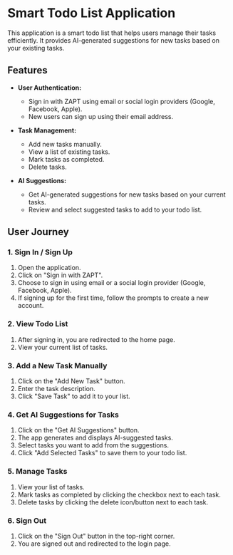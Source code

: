 # Smart Todo List Application

This application is a smart todo list that helps users manage their tasks efficiently. It provides AI-generated suggestions for new tasks based on your existing tasks.

## Features

- **User Authentication:**
  - Sign in with ZAPT using email or social login providers (Google, Facebook, Apple).
  - New users can sign up using their email address.

- **Task Management:**
  - Add new tasks manually.
  - View a list of existing tasks.
  - Mark tasks as completed.
  - Delete tasks.

- **AI Suggestions:**
  - Get AI-generated suggestions for new tasks based on your current tasks.
  - Review and select suggested tasks to add to your todo list.

## User Journey

### 1. Sign In / Sign Up

1. Open the application.
2. Click on "Sign in with ZAPT".
3. Choose to sign in using email or a social login provider (Google, Facebook, Apple).
4. If signing up for the first time, follow the prompts to create a new account.

### 2. View Todo List

1. After signing in, you are redirected to the home page.
2. View your current list of tasks.

### 3. Add a New Task Manually

1. Click on the "Add New Task" button.
2. Enter the task description.
3. Click "Save Task" to add it to your list.

### 4. Get AI Suggestions for Tasks

1. Click on the "Get AI Suggestions" button.
2. The app generates and displays AI-suggested tasks.
3. Select tasks you want to add from the suggestions.
4. Click "Add Selected Tasks" to save them to your todo list.

### 5. Manage Tasks

1. View your list of tasks.
2. Mark tasks as completed by clicking the checkbox next to each task.
3. Delete tasks by clicking the delete icon/button next to each task.

### 6. Sign Out

1. Click on the "Sign Out" button in the top-right corner.
2. You are signed out and redirected to the login page.
